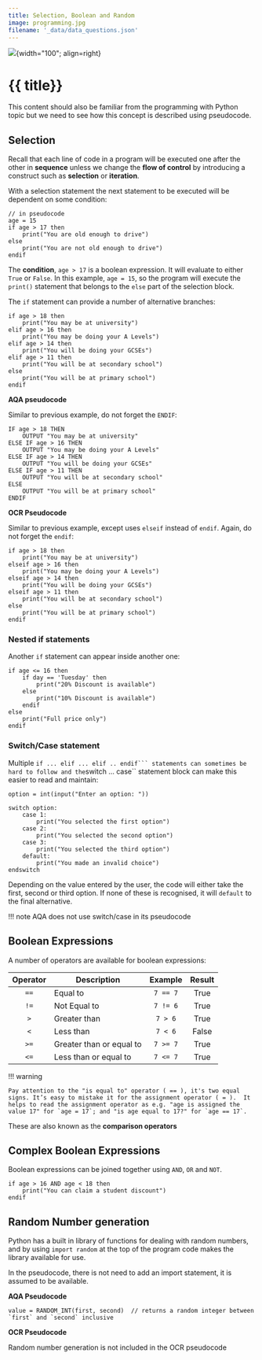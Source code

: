 ```yaml
---
title: Selection, Boolean and Random
image: programming.jpg
filename: '_data/data_questions.json'
---
```


![](../../assets/images/topics/{{image}}){width="100"; align=right}

# {{ title}}

This content should also be familiar from the programming with Python topic but we need to see how this concept is described using pseudocode.

## Selection

Recall that each line of code in a program will be executed one after the other in **sequence** unless we change the **flow of control** by introducing a construct such as **selection** or **iteration**.

With a selection statement the next statement to be executed will be dependent on some condition:

```
// in pseudocode
age = 15
if age > 17 then
    print("You are old enough to drive")
else
    print("You are not old enough to drive")
endif
```

The **condition**, `age > 17` is a boolean expression.  It will evaluate to either `True` or `False`.  In this example, `age = 15`, so the program will execute the `print()` statement that belongs to the `else` part of the selection block.

The `if` statement can provide a number of alternative branches:

```
if age > 18 then
    print("You may be at university")
elif age > 16 then
    print("You may be doing your A Levels")
elif age > 14 then
    print("You will be doing your GCSEs")
elif age > 11 then
    print("You will be at secondary school")
else
    print("You will be at primary school")
endif
```

**AQA pseudocode**

Similar to previous example, do not forget the `ENDIF`:

```
IF age > 18 THEN
    OUTPUT "You may be at university"
ELSE IF age > 16 THEN
    OUTPUT "You may be doing your A Levels"
ELSE IF age > 14 THEN
    OUTPUT "You will be doing your GCSEs"
ELSE IF age > 11 THEN
    OUTPUT "You will be at secondary school"
ELSE
    OUTPUT "You will be at primary school"
ENDIF
```

**OCR Pseudocode**

Similar to previous example, except uses `elseif` instead of `endif`.  Again, do not forget the `endif`:

```
if age > 18 then
    print("You may be at university")
elseif age > 16 then
    print("You may be doing your A Levels")
elseif age > 14 then
    print("You will be doing your GCSEs")
elseif age > 11 then
    print("You will be at secondary school")
else
    print("You will be at primary school")
endif
```

### Nested if statements

Another `if` statement can appear inside another one:

```
if age <= 16 then
    if day == 'Tuesday' then
        print("20% Discount is available")
    else
        print("10% Discount is available")
    endif
else
    print("Full price only")
endif
```

### Switch/Case statement

Multiple `if ... elif ... elif .. endif``` statements can sometimes be hard to follow and the`switch ... case`` statement block can make this easier to read and maintain:


```
option = int(input("Enter an option: "))

switch option:
    case 1:
        print("You selected the first option")
    case 2:
        print("You selected the second option")
    case 3:
        print("You selected the third option")
    default:
        print("You made an invalid choice")
endswitch
```

Depending on the value entered by the user, the code will either take the first, second or third option.  If none of these is recognised, it will `default` to the final alternative.

!!! note
    AQA does not use switch/case in its pseudocode

## Boolean Expressions

A number of operators are available for boolean expressions:

| Operator | Description | Example | Result |
|:---------:|-------------|:-------:|:------:|
| `==` | Equal to | `7 == 7` | True |
| `!=` | Not Equal to | `7 != 6` | True |
| `>` | Greater than | `7 > 6` | True |
| `<` | Less than | `7 < 6` | False |
| `>=` | Greater than or equal to | `7 >= 7` | True |
| `<=` | Less than or equal to | `7 <= 7` | True |

!!! warning

    Pay attention to the "is equal to" operator ( == ), it's two equal signs. It’s easy to mistake it for the assignment operator ( = ).  It helps to read the assignment operator as e.g. "age is assigned the value 17" for `age = 17`; and "is age equal to 17?" for `age == 17`.

These are also known as the **comparison operators**

## Complex Boolean Expressions

Boolean expressions can be joined together using `AND`, `OR` and `NOT`.

```
if age > 16 AND age < 18 then
    print("You can claim a student discount")
endif
```

## Random Number generation

Python has a built in library of functions for dealing with random numbers, and by using `import random` at the top of the program code makes the library available for use.

In the pseudocode, there is not need to add an import statement, it is assumed to be available.

**AQA Pseudocode**

```
value = RANDOM_INT(first, second)  // returns a random integer between `first` and `second` inclusive
```

**OCR Pseudocode**

Random number generation is not included in the OCR pseudocode